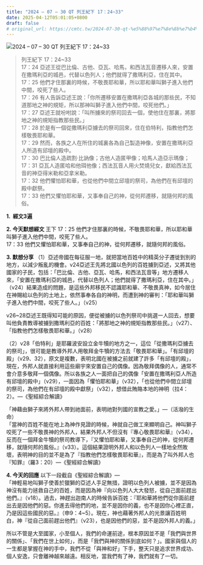 ```yaml
---
title: "2024 – 07 – 30 QT 列王紀下 17：24~33"
date: 2025-04-12T05:01:05+0800
draft: false
# original_url: https://cmtc.tw/2024-07-30-qt-%e5%88%97%e7%8e%8b%e7%b4%80%e4%b8%8b-17%ef%bc%9a2433
---
```


![2024 – 07 – 30 QT 列王紀下 17：24\~33](/images/qt.jpg  "2024 – 07 – 30 QT 列王紀下 17：24\~33")

> 列王紀下 17：24\~33  
> 17：24 亞述王從巴比倫、古他、亞瓦、哈馬，和西法瓦音遷移人來，安置在撒瑪利亞的城邑，代替以色列人；他們就得了撒瑪利亞，住在其中。  
> 17：25 他們才住那裏的時候，不敬畏耶和華，所以耶和華叫獅子進入他們中間，咬死了些人。  
> 17：26 有人告訴亞述王說：「你所遷移安置在撒瑪利亞各城的那些民，不知道那地之神的規矩，所以那神叫獅子進入他們中間，咬死他們。」  
> 17：27 亞述王就吩咐說：「叫所擄來的祭司回去一個，使他住在那裏，將那地之神的規矩指教那些民。」  
> 17：28 於是有一個從撒瑪利亞擄去的祭司回來，住在伯特利，指教他們怎樣敬畏耶和華。  
> 17：29 然而，各族之人在所住的城裏各為自己製造神像，安置在撒瑪利亞人所造有邱壇的殿中。  
> 17：30 巴比倫人造疏割‧比訥像；古他人造匿甲像；哈馬人造亞示瑪像；  
> 17：31 亞瓦人造匿哈和他珥他像；西法瓦音人用火焚燒兒女，獻給西法瓦音的神亞得米勒和亞拿米勒。  
> 17：32 他們懼怕耶和華，也從他們中間立邱壇的祭司，為他們在有邱壇的殿中獻祭。  
> 17：33 他們又懼怕耶和華，又事奉自己的神，從何邦遷移，就隨何邦的風俗。

**1.  經文3遍**

**2. 今天默想經文**
王下 17：25 他們才住那裏的時候，不敬畏耶和華，所以耶和華叫獅子進入他們中間，咬死了些人。  
17：33 他們又懼怕耶和華，又事奉自己的神，從何邦遷移，就隨何邦的風俗。

**3. 默想分享**
（1）亞述帝國在每征服一地，就把當地百姓中的精英分子遷徙到別的地方，以減少叛亂的機會。v24亞述王先將北國以色列的百姓擄到亞述，又將其他國家的子民，包括：「巴比倫、古他、亞瓦、哈馬，和西法瓦音等」地方遷移人來，「安置在撒瑪利亞的城邑，代替以色列人；他們就得了撒瑪利亞，住在其中。」（v24）結果造成的問題，是這些外邦移民不認識耶和華、不敬畏真神，如今居住在神賜給以色列的土地上，依然事奉各自的神明，而遭到神的審判：「耶和華叫獅子進入他們中間，咬死了些人。」（v25）

v26\~28亞述王既得知可能的原因，便從被擄的以色列祭司中挑選一人回去，想要叫他負責教導被擄到撒瑪利亞的百姓：「將那地之神的規矩指教那些民。」（v27）、「指教他們怎樣敬畏耶和華。」（v28）

（2）v28「伯特利」是耶羅波安設立金牛犢的地方之一，這位「從撒瑪利亞擄去的祭司」，很可能是教導外邦人用敬拜金牛犢的方法去「敬畏耶和華」。「有邱壇的殿」（v29、32），原文是複數，表明北國在被擄之前就建了許多「有邱壇的殿」，現在，外邦人就直接利用這些廟宇來安置自己的偶像。因為敬拜偶像的人，通常不會介意多敬拜一個偶像。所以各族之人一面把自己的偶像「安置在撒瑪利亞人所造有邱壇的殿中」（v29），一面因為「懼怕耶和華」（v32），「也從他們中間立邱壇的祭司，為他們在有邱壇的殿中獻祭」（v32），想借此賄賂本地的神明（拉4：2）。—《聖經綜合解讀》

「神藉由獅子來將外邦人帶到祂面前，表明祂對列國的宣教之愛。」—（活潑的生命）  
「當神的百姓不能在地上為神作見證的時候，神就自己做工來顯明自己。神叫獅子咬死了一些不敬畏神的外邦人，結果外邦人不但沒有『專心敬畏耶和華』（v34），反而在一個拜金牛犢的祭司教導下，『又懼怕耶和華，又事奉自己的神，從何邦遷移，就隨何邦的風俗。』（v33）。這個結果證明外邦人和以色列人一樣地全然敗壞，表明神的目的並不是為了『指教他們怎樣敬畏耶和華』，而是為了叫外邦人也『知罪』（羅3：20）—《聖經綜合解讀》

**4. 今天的回應**
以下一段截自《聖經綜合解讀》—  
「神輕易地叫獅子使善於獵獅的亞述人手足無措，證明以色列人被擄，並不是因為神沒有能力拯救自己的百姓，而是因為神『向以色列人大大發怒，從自己面前趕出他們。』（v18）。過去，神趕出迦南人的時候告訴百姓：『耶和華將他們從你面前趕出去是因他們的惡。你進去得他們的地，並不是因你的義，也不是因你心裡正直，乃是因這些國民的惡。』（申9：4\~5）。現在，神也藉著外邦人的光景讓百姓明白，神『從自己面前趕出他們』（v23），也是因他們的惡，並不是因外邦人的義。」

所以不管是大至國家，小至個人，我們的命運前途，根本原因並不是「我們與世界的關係」、「我們在世上如何」，而是「我們與神的關係到底如何？」。國家與個人的一生都是掌握在神的手中，我們不從「與神和好」下手，整天只是追求世界成功、個人安逸，只會離神越來越遠。相反地，當我們有了神，我們就有了一切。

